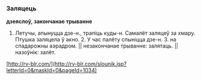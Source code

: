 ### Заляцець
**дзеяслоў, закончанае трыванне**

1. Летучы, апынуцца дзе-н., трапіць куды-н. Самалёт заляцеў за хмару. Птушка заляцела ў акно. 2. У час палёту спыніцца дзе-н. З. на спадарожны аэрадром. || незакончанае трыванне: залятаць. || назоўнік: залёт.

<a rel="author">[http://rv-blr.com/](http://rv-blr.com/slounik.jsp?letterId=0&maskId=0&pageId=1034)</a>
